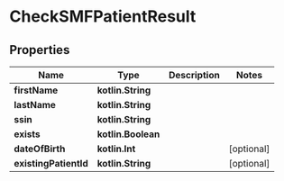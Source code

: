 
# CheckSMFPatientResult

## Properties
Name | Type | Description | Notes
------------ | ------------- | ------------- | -------------
**firstName** | **kotlin.String** |  |
**lastName** | **kotlin.String** |  |
**ssin** | **kotlin.String** |  |
**exists** | **kotlin.Boolean** |  |
**dateOfBirth** | **kotlin.Int** |  |  [optional]
**existingPatientId** | **kotlin.String** |  |  [optional]
